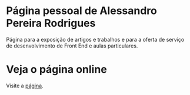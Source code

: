 # Página pessoal de Alessandro Pereira Rodrigues

Página para a exposição de artigos e trabalhos e para a oferta de serviço de desenvolvimento de Front End e aulas particulares.

# Veja o página online

Visite a [página](https://pagina-pessoal-ten.vercel.app/).